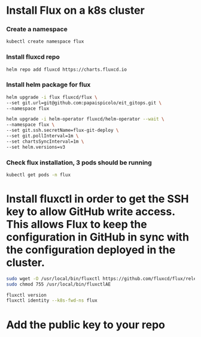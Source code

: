 
# Install Flux on a k8s cluster

### Create a namespace

```bash
kubectl create namespace flux 
```

### Install fluxcd repo 

```bash
helm repo add fluxcd https://charts.fluxcd.io
```

### Install helm package for flux 

```bash
helm upgrade -i flux fluxcd/flux \
--set git.url=git@github.com:papaispicolo/eit_gitops.git \
--namespace flux 

helm upgrade -i helm-operator fluxcd/helm-operator --wait \
--namespace flux \
--set git.ssh.secretName=flux-git-deploy \
--set git.pollInterval=1m \
--set chartsSyncInterval=1m \
--set helm.versions=v3 
```

### Check flux installation, 3 pods should be running 

```bash
kubectl get pods -n flux
```

# Install fluxctl in order to get the SSH key to allow GitHub write access. This allows Flux to keep the configuration in GitHub in sync with the configuration deployed in the cluster.

```bash
sudo wget -O /usr/local/bin/fluxctl https://github.com/fluxcd/flux/releases/download/1.19.0/fluxctl_linux_amd64
sudo chmod 755 /usr/local/bin/fluxctlAE
```

```bash
fluxctl version
fluxctl identity --k8s-fwd-ns flux
```

# Add the public key to your repo 


